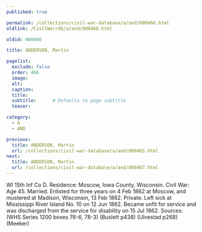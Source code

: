 ```yaml
---
published: true

permalink: /collections/civil-war-database/a/and/000466.html
oldlink: /CivilWar/db/a/and/000466.html

oldid: 000466

title: ANDERSON, Martin

pagelist:
  exclude: false
  order: 466
  image: 
  alt:
  caption:
  title:
  subtitle:      # Defaults to page subtitle
  teaser:

category: 
  - A 
  - AND

previous:
  title: ANDERSON, Martin
  url: /collections/civil-war-database/a/and/000465.html  
next:
  title: ANDERSON, Martin
  url: /collections/civil-war-database/a/and/000467.html   
---
```

WI 15th Inf Co D. Residence: Moscow, Iowa County, Wisconsin. Civil War: Age 45. Married. Enlisted for three years on 4 Feb 1862 at Moscow, and mustered at Madison, Wisconsin, 13 Feb 1862. Private. Left sick at Mississippi River Island No. 10 on 12 Jun 1862. Became unfit for service and was discharged from the service for disability on 15 Jul 1862. Sources: (WHS Series 1200 boxes 76-6, 78-3) (Buslett p438) (Ulvestad p268) (Meeker)